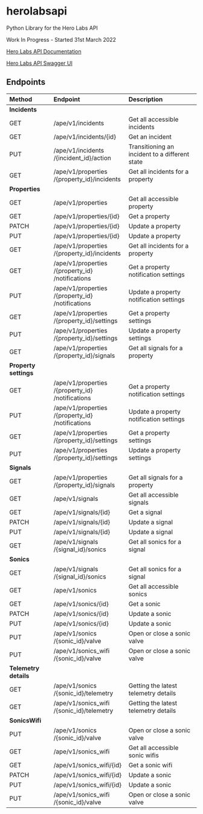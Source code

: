 # herolabsapi
Python Library for the Hero Labs API

Work In Progress -  Started 31st March 2022

[Hero Labs API Documentation](https://docs.hero-labs.com/)

[Hero Labs API Swagger UI](https://iot-core.hero-labs.com/ape/v1/swaggerui/)


## Endpoints

|Method|Endpoint|Description|
| :--- | :--- | :--- |
|**Incidents**||
|GET|/ape​/v1​/incidents|Get all accessible incidents|
|GET|/ape​/v1​/incidents​/{id}|Get an incident|
|PUT|​/ape​/v1​/incidents​/{incident_id}​/action|Transitioning an incident to a different state|
|GET|/ape​/v1​/properties​/{property_id}​/incidents|Get all incidents for a property|
|**Properties**||
|GET|/ape​/v1​/properties|Get all accessible property|
|GET|/ape​/v1​/properties​/{id}|Get a property|
|PATCH|/ape​/v1​/properties​/{id}|Update a property|
|PUT|​/ape​/v1​/properties​/{id}|Update a property|
|GET|/ape​/v1​/properties​/{property_id}​/incidents|Get all incidents for a property|
|GET|/ape​/v1​/properties​/{property_id}​/notifications|Get a property notification settings|
|PUT|​/ape​/v1​/properties​/{property_id}​/notifications|Update a property notification settings|
|GET|/ape​/v1​/properties​/{property_id}​/settings|Get a property settings|
|PUT|​/ape​/v1​/properties​/{property_id}​/settings|Update a property settings|
|GET|/ape​/v1​/properties​/{property_id}​/signals|Get all signals for a property|
|**Property settings**||
|GET|/ape​/v1​/properties​/{property_id}​/notifications|Get a property notification settings|
|PUT|​/ape​/v1​/properties​/{property_id}​/notifications|Update a property notification settings|
|GET|/ape​/v1​/properties​/{property_id}​/settings|Get a property settings|
|PUT|​/ape​/v1​/properties​/{property_id}​/settings|Update a property settings|
|**Signals**||
|GET|/ape​/v1​/properties​/{property_id}​/signals|Get all signals for a property|
|GET|/ape​/v1​/signals|Get all accessible signals|
|GET|/ape​/v1​/signals​/{id}|Get a signal|
|PATCH|/ape​/v1​/signals​/{id}|Update a signal|
|PUT|​/ape​/v1​/signals​/{id}|Update a signal|
|GET|/ape​/v1​/signals​/{signal_id}​/sonics|Get all sonics for a signal|
|**Sonics**||
|GET|/ape​/v1​/signals​/{signal_id}​/sonics|Get all sonics for a signal|
|GET|/ape​/v1​/sonics|Get all accessible sonics|
|GET|/ape​/v1​/sonics​/{id}|Get a sonic|
|PATCH|/ape​/v1​/sonics​/{id}|Update a sonic|
|PUT|​/ape​/v1​/sonics​/{id}|Update a sonic|
|PUT|​/ape​/v1​/sonics​/{sonic_id}​/valve|Open or close a sonic valve|
|PUT|​/ape​/v1​/sonics_wifi​/{sonic_id}​/valve|Open or close a sonic valve|
|**Telemetry details**||
|GET|/ape​/v1​/sonics​/{sonic_id}​/telemetry|Getting the latest telemetry details|
|GET|/ape​/v1​/sonics_wifi​/{sonic_id}​/telemetry|Getting the latest telemetry details|
|**SonicsWifi**||
|PUT|​/ape​/v1​/sonics​/{sonic_id}​/valve|Open or close a sonic valve|
|GET|/ape​/v1​/sonics_wifi|Get all accessible sonic wifis|
|GET|/ape​/v1​/sonics_wifi​/{id}|Get a sonic wifi|
|PATCH|/ape​/v1​/sonics_wifi​/{id}|Update a sonic|
|PUT|/ape​/v1​/sonics_wifi​/{id}|Update a sonic|
|PUT|/ape​/v1​/sonics_wifi​/{sonic_id}​/valve|Open or close a sonic valve|
